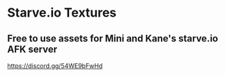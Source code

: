 # Starve.io Textures
Free to use assets for Mini and Kane's starve.io AFK server
------------
https://discord.gg/54WE9bFwHd

